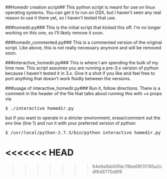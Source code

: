 ##Homedir creation script##
This python script is meant for use on linux operating systems. You can get it to run on OSX, but I haven't seen any real reason to use it there yet, so I haven't tested that use.

###homedir.py###
This is the initial script that kicked this off. I'm no longer working on this one, so I'll likely remove it soon.

###homedir_commented.py###
This is a commented version of the original script. Like above, this is not really necessary anymore and will be removed soon.

###interactive_homedir.py###
This is where I am spending the bulk of my time now. This script assumes you are running a pre-3.x version of python because I haven't tested it in 3.x. Give it a shot if you like and feel free to port anything that doesn't work fluidly between the versions.

###usage of interactive_homedir.py###
Run it, follow directions. There is a comment in the header of the file that talks about running this with +x props via
<pre>$ ./interactive_homedir.py</pre>

but if you want to operate in a stricter environment, erase/comment out the env line (line 1) and run it with your preferred version of python:
<pre>$ /usr/local/python-2.7.3/bin/python interactive_homedir.py</pre>
<<<<<<< HEAD
=======

>>>>>>> 64e9a1bb00fdc78be69f31785a2cdf648770d8f6
